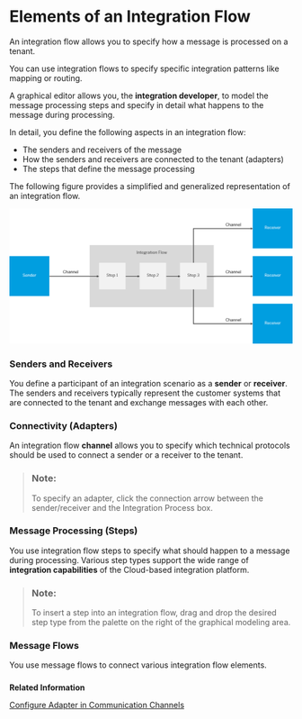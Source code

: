 <!-- loioe49dbee00fa549f78b863b9f0ab736d4 -->

# Elements of an Integration Flow

An integration flow allows you to specify how a message is processed on a tenant.



You can use integration flows to specify specific integration patterns like mapping or routing.

A graphical editor allows you, the **integration developer**, to model the message processing steps and specify in detail what happens to the message during processing.

In detail, you define the following aspects in an integration flow:

-   The senders and receivers of the message
-   How the senders and receivers are connected to the tenant \(adapters\)
-   The steps that define the message processing

The following figure provides a simplified and generalized representation of an integration flow.

![](images/HCI_Integration_Flow_Elements_f77edf2.png)



### Senders and Receivers

You define a participant of an integration scenario as a **sender** or **receiver**. The senders and receivers typically represent the customer systems that are connected to the tenant and exchange messages with each other.



### Connectivity \(Adapters\)

An integration flow **channel** allows you to specify which technical protocols should be used to connect a sender or a receiver to the tenant.

> ### Note:  
> To specify an adapter, click the connection arrow between the sender/receiver and the Integration Process box.



### Message Processing \(Steps\)

You use integration flow steps to specify what should happen to a message during processing. Various step types support the wide range of **integration capabilities** of the Cloud-based integration platform.

> ### Note:  
> To insert a step into an integration flow, drag and drop the desired step type from the palette on the right of the graphical modeling area.



### Message Flows

You use message flows to connect various integration flow elements.



### 

**Related Information**  


[Configure Adapter in Communication Channels](configure-adapter-in-communication-channels-1f06633.md "")

